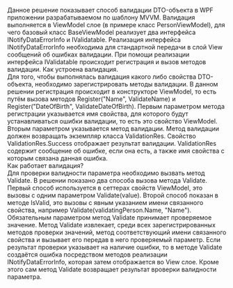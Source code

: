 Данное решение показывает способ валидации DTO-объекта в WPF приложении разрабатываемом по шаблону MVVM. Валидация выполняется в ViewModel слое (в примере класс PersonViewModel), для чего базовый класс BaseViewModel реализует два интерфейса INotifyDataErrorInfo и IValidatable. Реализация интерфейса INotifyDataErrorInfo необходима для стандартной передачи в слой View сообщений об ошибках валидации. При помощи реализации интерфейса IValidatable происходит регистрация и вызов методов валидации.
Как устроена валидация.  
Для того, чтобы выполнялась валидация какого либо свойства DTO-объекта, необходимо зарегистрировать методы валидации. В данном решении регистрация происходит в конструкторе ViewModel, то есть путём вызова методов Register("Name", ValidateName) и Register("DateOfBirth", ValidateDateOfBirth). Первым параметром метода регистрации указывается имя свойства, для которого будут устанавливаться ошибки валидации, то есть это свойство ViewModel. Вторым параметром указывается метод валидации. Метод валидации должен возвращать экземпляр класса ValidationRes. Свойство ValidationRes.Success отображает результат валидации. ValidationRes содержит сообщение об ошибке, если она есть, а также имя свойства с которым связана данная ошибка.  
Как работает валидация?  
Для проверки валидности параметра необходимо вызвать метод Validate. В решении показано два способа вызова метода Validate. Первый способ используется в сеттерах свойств ViewModel, это вызовы с одним параметром Validate(value). Второй способ показан в методе IsValid, это вызовы с явным указанием имени связанного свойства, например Validate(validatingPerson.Name, "Name"). Обязательным параметром метод Validate принимает проверяемое значение. Метод Validate извлекает, среди всех зарегистрированных методов проверки значений, метод соответствующий имени связанного свойства и вызывает его передав в него проверяемый параметр. Если результат проверки указывает на наличие ошибки, то в методе Validate создаётся ошибка посредством методов реализации INotifyDataErrorInfo, которая затем отображается во View слое. Кроме этого сам метод Validate возвращает результат вроверки валидности параметра.
